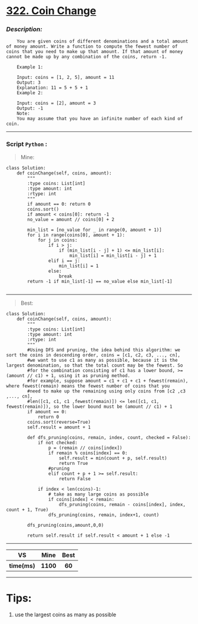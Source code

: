 
#  **[322. Coin Change]( https://leetcode.com/problems/coin-change/description/)**

### *Description:*
        You are given coins of different denominations and a total amount of money amount. Write a function to compute the fewest number of coins that you need to make up that amount. If that amount of money cannot be made up by any combination of the coins, return -1.
        
        Example 1:
        
        Input: coins = [1, 2, 5], amount = 11
        Output: 3 
        Explanation: 11 = 5 + 5 + 1
        Example 2:
        
        Input: coins = [2], amount = 3
        Output: -1
        Note:
        You may assume that you have an infinite number of each kind of coin.
---


### Script `Python` :

> Mine:
```
class Solution:
    def coinChange(self, coins, amount):
        """
        :type coins: List[int]
        :type amount: int
        :rtype: int
        """
        if amount == 0: return 0
        coins.sort()
        if amount < coins[0]: return -1
        no_value = amount // coins[0] + 2

        min_list = [no_value for _ in range(0, amount + 1)]
        for i in range(coins[0], amount + 1):
            for j in coins:
                if i > j:
                    if (min_list[i - j] + 1) <= min_list[i]:
                        min_list[i] = min_list[i - j] + 1
                elif i == j:
                    min_list[i] = 1
                else:
                    break
        return -1 if min_list[-1] == no_value else min_list[-1]
        
```
___

                        
> Best:
```
class Solution:
    def coinChange(self, coins, amount):
        """
        :type coins: List[int]
        :type amount: int
        :rtype: int
        """
        #Using DFS and pruning, the idea behind this algorithm: we sort the coins in descending order, coins = [c1, c2, c3, ..., cn],
		#we want to use c1 as many as possible, because it is the largest denomination, so that the total count may be the fewest. So
		#for the combination consisting of c1 has a lower bound, >= (amount // c1) + 1, using it as pruning method.
		#for example, suppose amount = c1 + c1 + c1 + fewest(remain), where fewest(remain) means the fewest number of coins that you 
		#need to make up the remaining using only coins from [c2 ,c3 ,..., cn], 
		#len([c1, c1, c1 ,fewest(remain)]) <= len([c1, c1, fewest(remain)]), so the lower bound must be (amount // c1) + 1 
        if amount == 0:
            return 0
        coins.sort(reverse=True)
        self.result = amount + 1

        def dfs_pruning(coins, remain, index, count, checked = False):
            if not checked:
                p = (remain // coins[index])
                if remain % coins[index] == 0:
                    self.result = min(count + p, self.result)
                    return True
                #pruning
                elif count + p + 1 >= self.result:
                    return False

            if index < len(coins)-1:
                # take as many large coins as possible
                if coins[index] < remain:
                    dfs_pruning(coins, remain - coins[index], index, count + 1, True)
                dfs_pruning(coins, remain, index+1, count)

        dfs_pruning(coins,amount,0,0)

        return self.result if self.result < amount + 1 else -1
```
___
 

<table>
  <tr>
    <th>VS</th>
    <th>Mine</th>
    <th>Best</th>
  </tr>
    <tr>
    <th>time(ms)</th>
    <th>1100</th>
    <th>60</th>
<table>

___

# Tips:
1. use the largest coins as many as possible




        
